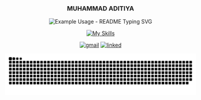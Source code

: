 <!-- markdownlint-disable MD033 MD041 -->
<p align="center">
  <h3 align="center"> MUHAMMAD ADITIYA</h3>
</p>

<p align="center">
  <img src="https://readme-typing-svg.demolab.com/?lines=Type+messages+everywhere!;Add+a+bio+to+your+profile!;Add+a+description+to+your+repo!;Make+your+readme+stand+out!&font=Fira%20Code&center=true&width=380&height=50&duration=4000&pause=1000" alt="Example Usage - README Typing SVG">
</p>

<div align="center">

[![My Skills](https://skillicons.dev/icons?i=java,kotlin,flutter,figma,androidstudio,firebase,ai&theme=light)](https://skillicons.dev)

</div>


<div align="center">
  
[![gmail](https://img.shields.io/badge/Gmail-D14836?style=for-the-badge&logo=gmail&logoColor=white)](https://mail.google.com/mail/u/0/?view=cm&tf=1&fs=1&to=arpo1620@gmail.com) [![linked](https://img.shields.io/badge/LinkedIn-0077B5?style=for-the-badge&logo=linkedin&logoColor=white)](https://www.linkedin.com/in/muhammad-aditiya-57595b242/)

</div>

<!-- markdownlint-enable MD033 -->


<picture>
  <source
    media="(prefers-color-scheme: dark)"
    srcset="https://raw.githubusercontent.com/platane/snk/output/github-contribution-grid-snake-dark.svg"
  />
  <source
    media="(prefers-color-scheme: light)"
    srcset="https://raw.githubusercontent.com/platane/snk/output/github-contribution-grid-snake.svg"
  />
  <img
    alt="github contribution grid snake animation"
    src="https://raw.githubusercontent.com/platane/snk/output/github-contribution-grid-snake.svg"
  />
</picture>

